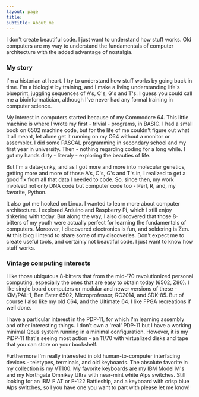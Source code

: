 ```yaml
---
layout: page
title: 
subtitle: About me
---
```


I don't create beautiful code. I just want to understand how stuff works. Old computers are my way to understand the fundamentals of computer architecture with the added advantage of nostalgia. 

### My story

I'm a historian at heart. I try to understand how stuff works by going back in time. I'm a biologist by training, and I make a living understanding life's blueprint, juggling sequences of A's, C's, G's and T's. I guess you could call me a bioinformatician, although I've never had any formal training in computer science. 

My interest in computers started because of my Commodore 64. This little machine is where I wrote my first - trivial - programs, in BASIC. I had a small book on 6502 machine code, but for the life of me couldn't figure out what it all meant, let alone get it running on my C64 without a monitor or assembler. I did some PASCAL programming in secondary school and my first year in university. Then - nothing regarding coding for a long while. I got my hands dirty - literaly - exploring the beauties of life. 

But I'm a data-junky, and as I got more and more into molecular genetics, getting more and more of those A's, C's, G's and T's in, I realized to get a good fix from all that data I needed to code. So, since then, my work involved not only DNA code but computer code too - Perl, R, and, my favorite, Python. 

It also got me hooked on Linux. I wanted to learn more about computer architecture. I explored Arduino and Raspberry Pi, which I still enjoy tinkering with today. But along the way, I also discovered that those 8-bitters of my youth were actually perfect for learning the fundamentals of computers. Moreover, I discovered electronics is fun, and soldering is Zen. At this blog I intend to share some of my discoveries. Don't expect me to create useful tools, and certainly not beautiful code. I just want to know how stuff works.   

### Vintage computing interests

I like those ubiqutous 8-bitters that from the mid-'70 revolutionized personal computing, especially the ones that are easy to obtain today (6502, Z80). I like single board computers or modular and newer versions of these - KIM/PAL-1, Ben Eater 6502, Microprofessor, RC2014, and SDK-85. But of course I also like my old C64, and the Ultimate 64. I like FPGA recreations if well done.

I have a particular interest in the PDP-11, for which I'm learning assembly and other interesting things. I don't own a 'real' PDP-11 but I have a working minimal Qbus system running in a minimal configuration. However, it is my PiDP-11 that's seeing most action - an 11/70 with virtualized disks and tape that you can store on your bookshelf. 

Furthermore I'm really interested in old human-to-computer interfacing devices - teletypes, terminals, and old keyboards. The absolute favorite in my collection is my VT100. My favorite keyboards are my IBM Model M's and my Northgate Omnikey Ultra with near-mint white Alps switches. Still looking for an IBM F AT or F-122 Battleship, and a keyboard with crisp blue Alps switches, so I you have one you want to part with please let me know!  
